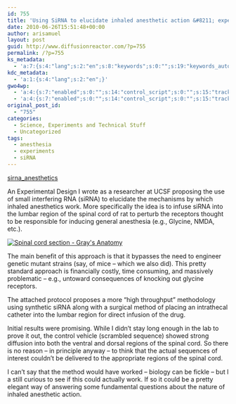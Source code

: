```yaml
---
id: 755
title: 'Using SiRNA to elucidate inhaled anesthetic action &#8211; experiment design'
date: 2010-06-26T15:51:48+00:00
author: arisamuel
layout: post
guid: http://www.diffusionreactor.com/?p=755
permalink: /?p=755
ks_metadata:
  - 'a:7:{s:4:"lang";s:2:"en";s:8:"keywords";s:0:"";s:19:"keywords_autoupdate";s:1:"1";s:11:"description";s:0:"";s:22:"description_autoupdate";s:1:"1";s:5:"title";s:0:"";s:6:"robots";s:12:"index,follow";}'
kdc_metadata:
  - 'a:1:{s:4:"lang";s:2:"en";}'
gwo4wp:
  - 'a:4:{s:7:"enabled";s:0:"";s:14:"control_script";s:0:"";s:15:"tracking_script";s:0:"";s:17:"conversion_script";s:0:"";}'
  - 'a:4:{s:7:"enabled";s:0:"";s:14:"control_script";s:0:"";s:15:"tracking_script";s:0:"";s:17:"conversion_script";s:0:"";}'
original_post_id:
  - "755"
categories:
  - Science, Experiments and Technical Stuff
  - Uncategorized
tags:
  - anesthesia
  - experiments
  - siRNA
---
```

[sirna_anesthetics](http://www.samuelakerstein.com/wp-content/uploads/2016/11/sirna_anesthetics2.pdf "sirna_anesthetics2")

An Experimental Design I wrote as a researcher at UCSF proposing the use of small interfering RNA (siRNA) to elucidate the mechanisms by which inhaled anesthetics work. More specifically the idea is to infuse siRNA into the lumbar region of the spinal cord of rat to perturb the receptors thought to be responsible for inducing general anesthesia (e.g., Glycine, NMDA, etc.).

<a href="http://www.directedattention.com/analysis-programming/experiment-design-sirna-for-anesthetic-action/attachment/gray664/" rel="attachment wp-att-1923"><img class="alignleft size-medium wp-image-1923" src="https://i1.wp.com/www.samuelakerstein.com/wp-content/uploads/2013/01/gray664-300x215.png?fit=300%2C215" alt="Spinal cord section - Gray's Anatomy" srcset="https://i2.wp.com/www.samuelakerstein.com/wp-content/uploads/2013/01/gray664.png?w=500 500w, https://i2.wp.com/www.samuelakerstein.com/wp-content/uploads/2013/01/gray664.png?resize=300%2C215 300w" sizes="(max-width: 300px) 85vw, 300px" data-recalc-dims="1" /></a>

The main benefit of this approach is that it bypasses the need to engineer genetic mutant strains (say, of mice &#8211; which we also did). This pretty standard approach is financially costly, time consuming, and massively problematic &#8211; e.g., untoward consequences of knocking out glycine receptors.

The attached protocol proposes a more &#8220;high throughput&#8221; methodology using synthetic siRNA along with a surgical method of placing an intrathecal catheter into the lumbar region for direct infusion of the drug.

Initial results were promising. While I didn&#8217;t stay long enough in the lab to prove it out, the control vehicle (scrambled sequence) showed strong diffusion into both the ventral and dorsal regions of the spinal cord. So there is no reason &#8211; in principle anyway &#8211; to think that the actual sequences of interest couldn&#8217;t be delivered to the appropriate regions of the spinal cord.

I can&#8217;t say that the method would have worked &#8211; biology can be fickle &#8211; but I a still curious to see if this could actually work. If so it could be a pretty elegant way of answering some fundamental questions about the nature of inhaled anesthetic action.